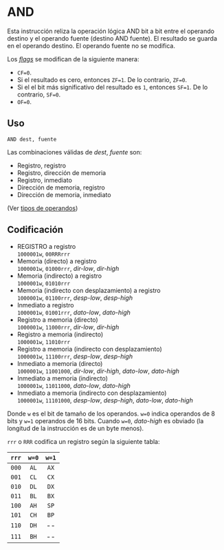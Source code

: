 # AND

Esta instrucción reliza la operación lógica AND bit a bit entre el operando destino y el operando fuente (destino AND fuente). El resultado se guarda en el operando destino. El operando fuente no se modifica.

Los [_flags_](../cpu#flags) se modifican de la siguiente manera:

- `CF=0`.
- Si el resultado es cero, entonces `ZF=1`. De lo contrario, `ZF=0`.
- Si el el bit más significativo del resultado es `1`, entonces `SF=1`. De lo contrario, `SF=0`.
- `OF=0`.

## Uso

```vonsim
AND dest, fuente
```

Las combinaciones válidas de _dest_, _fuente_ son:

- Registro, registro
- Registro, dirección de memoria
- Registro, inmediato
- Dirección de memoria, registro
- Dirección de memoria, inmediato

(Ver [tipos de operandos](../assembly#operandos))

## Codificación

- REGISTRO a registro  
  `1000001w`, `00RRRrrr`
- Memoria (directo) a registro  
  `1000001w`, `01000rrr`, _dir-low_, _dir-high_
- Memoria (indirecto) a registro  
  `1000001w`, `01010rrr`
- Memoria (indirecto con desplazamiento) a registro  
  `1000001w`, `01100rrr`, _desp-low_, _desp-high_
- Inmediato a registro  
  `1000001w`, `01001rrr`, _dato-low_, _dato-high_
- Registro a memoria (directo)  
  `1000001w`, `11000rrr`, _dir-low_, _dir-high_
- Registro a memoria (indirecto)  
  `1000001w`, `11010rrr`
- Registro a memoria (indirecto con desplazamiento)  
  `1000001w`, `11100rrr`, _desp-low_, _desp-high_
- Inmediato a memoria (directo)  
  `1000001w`, `11001000`, _dir-low_, _dir-high_, _dato-low_, _dato-high_
- Inmediato a memoria (indirecto)  
  `1000001w`, `11011000`, _dato-low_, _dato-high_
- Inmediato a memoria (indirecto con desplazamiento)  
  `1000001w`, `11101000`, _desp-low_, _desp-high_, _dato-low_, _dato-high_

Donde `w` es el bit de tamaño de los operandos. `w=0` indica operandos de 8 bits y `w=1` operandos de 16 bits. Cuando `w=0`, _dato-high_ es obviado (la longitud de la instrucción es de un byte menos).

`rrr` o `RRR` codifica un registro según la siguiente tabla:

| `rrr` | `w=0` | `w=1` |
| :---: | :---: | :---: |
| `000` | `AL`  | `AX`  |
| `001` | `CL`  | `CX`  |
| `010` | `DL`  | `DX`  |
| `011` | `BL`  | `BX`  |
| `100` | `AH`  | `SP`  |
| `101` | `CH`  | `BP`  |
| `110` | `DH`  |  --   |
| `111` | `BH`  |  --   |
